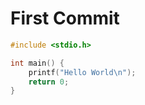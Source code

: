 # First Commit

```c
#include <stdio.h>

int main() {
    printf("Hello World\n");
    return 0;
}
```